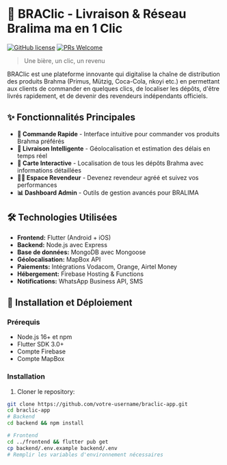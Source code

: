 # 🍻 BRAClic - Livraison & Réseau Bralima ma en 1 Clic

[![GitHub license](https://img.shields.io/badge/license-MIT-blue.svg)](LICENSE)
[![PRs Welcome](https://img.shields.io/badge/PRs-welcome-brightgreen.svg)](CONTRIBUTING.md)

> Une bière, un clic, un revenu

BRAClic est une plateforme innovante qui digitalise la chaîne de distribution des produits Brahma (Primus, Mützig, Coca-Cola, nkoyi etc.) en permettant aux clients de commander en quelques clics, de localiser les dépôts, d'être livrés rapidement, et de devenir des revendeurs indépendants officiels.

## ✨ Fonctionnalités Principales

- **📱 Commande Rapide** - Interface intuitive pour commander vos produits Brahma préférés
- **🚚 Livraison Intelligente** - Géolocalisation et estimation des délais en temps réel
- **🏪 Carte Interactive** - Localisation de tous les dépôts Brahma avec informations détaillées
- **👨‍💼 Espace Revendeur** - Devenez revendeur agréé et suivez vos performances
- **📊 Dashboard Admin** - Outils de gestion avancés pour BRALIMA

## 🛠️ Technologies Utilisées

- **Frontend:** Flutter (Android + iOS)
- **Backend:** Node.js avec Express
- **Base de données:** MongoDB avec Mongoose
- **Géolocalisation:** MapBox API
- **Paiements:** Intégrations Vodacom, Orange, Airtel Money
- **Hébergement:** Firebase Hosting & Functions
- **Notifications:** WhatsApp Business API, SMS

## 🚀 Installation et Déploiement

### Prérequis

- Node.js 16+ et npm
- Flutter SDK 3.0+
- Compte Firebase
- Compte MapBox

### Installation

1. Cloner le repository:
```bash
git clone https://github.com/votre-username/braclic-app.git
cd braclic-app
# Backend
cd backend && npm install

# Frontend
cd ../frontend && flutter pub get
cp backend/.env.example backend/.env
# Remplir les variables d'environnement nécessaires
